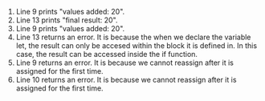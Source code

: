 1. Line 9 prints "values added: 20".
2. Line 13 prints "final result: 20".
3. Line 9 prints "values added: 20". 
4. Line 13 returns an error. It is because the when we declare the variable let, the result can only be accesed within the block it is defined in. In this case, the result can be accessed inside the if function. 
5. Line 9 returns an error. It is because we cannot reassign after it is assigned for the first time. 
6. Line 10 returns an error. It is because we cannot reassign after it is assigned for the first time. 
   
   